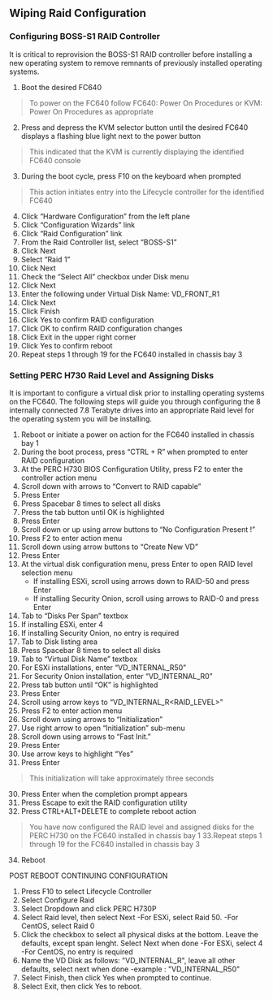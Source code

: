 ## Wiping Raid Configuration
### Configuring BOSS-S1 RAID Controller

It is critical to reprovision the BOSS-S1 RAID controller before installing a new operating system to remove remnants of previously installed operating systems.

1. Boot the desired FC640
> To power on the FC640 follow FC640: Power On Procedures or KVM: Power On Procedures as appropriate
2. Press and depress the KVM selector button until the desired FC640 displays a flashing blue light next to the power button
> This indicated that the KVM is currently displaying the identified FC640 console
3. During the boot cycle, press F10 on the keyboard when prompted
> This action initiates entry into the Lifecycle controller for the identified FC640
4. Click “Hardware Configuration” from the left plane
5. Click “Configuration Wizards” link
6. Click “Raid Configuration” link
7. From the Raid Controller list, select “BOSS-S1”
8. Click Next
9. Select “Raid 1”
10. Click Next
11. Check the “Select All” checkbox under Disk menu
12. Click Next
13. Enter the following under Virtual Disk Name: VD_FRONT_R1
14. Click Next
15. Click Finish
16. Click Yes to confirm RAID configuration
17. Click OK to confirm RAID configuration changes
18. Click Exit in the upper right corner
19. Click Yes to confirm reboot
20. Repeat steps 1 through 19 for the FC640 installed in chassis bay 3

### Setting PERC H730 Raid Level and Assigning Disks
It is important to configure a virtual disk prior to installing operating systems on the FC640. 
The following steps will guide you through configuring the 8 internally connected 7.8 Terabyte drives into an appropriate Raid level for the operating system 
you will be installing.
1. Reboot or initiate a power on action for the FC640 installed in chassis bay 1
2. During the boot process, press “CTRL + R” when prompted to enter RAID configuration
3. At the PERC H730 BIOS Configuration Utility, press F2 to enter the controller action menu
4. Scroll down with arrows to “Convert to RAID capable”
5. Press Enter
6. Press Spacebar 8 times to select all disks
7. Press the tab button until OK is highlighted
8. Press Enter
9. Scroll down or up using arrow buttons to “No Configuration Present !”
10. Press F2 to enter action menu
11. Scroll down using arrow buttons to “Create New VD”
12. Press Enter
13. At the virtual disk configuration menu, press Enter to open RAID level selection menu
    - If installing ESXi, scroll using arrows down to RAID-50 and press Enter
    - If installing Security Onion, scroll using arrows to RAID-0 and press Enter
14. Tab to “Disks Per Span” textbox
15. If installing ESXi, enter 4
15. If installing Security Onion, no entry is required
16. Tab to Disk listing area
17. Press Spacebar 8 times to select all disks
18. Tab to “Virtual Disk Name” textbox
19. For ESXi installations, enter “VD_INTERNAL_R50”
19. For Security Onion installation, enter “VD_INTERNAL_R0”
20. Press tab button until “OK” is highlighted
21. Press Enter
22. Scroll using arrow keys to “VD_INTERNAL_R<RAID_LEVEL>”
23. Press F2 to enter action menu
24. Scroll down using arrows to “Initialization”
25. Use right arrow to open “Initialization” sub-menu
26. Scroll down using arrows to “Fast Init.”
27. Press Enter
28. Use arrow keys to highlight “Yes”
29. Press Enter
> This initialization will take approximately three seconds
30. Press Enter when the completion prompt appears
31. Press Escape to exit the RAID configuration utility
32. Press CTRL+ALT+DELETE to complete reboot action
> You have now configured the RAID level and assigned disks for the PERC H730 on the FC640 installed in chassis bay 1
33.Repeat steps 1 through 19 for the FC640 installed in chassis bay 3
34. Reboot

POST REBOOT CONTINUING CONFIGURATION
1. Press F10 to select Lifecycle Controller
2. Select Configure Raid
3. Select Dropdown and click PERC H730P
4. Select Raid level, then select Next
    -For ESXi, select Raid 50. 
    -For CentOS, select Raid 0
5. Click the checkbox to select all physical disks at the bottom. Leave the defaults, except span lenght. Select Next when done
    -For ESXi, select 4
    -For CentOS, no entry is required
6. Name the VD Disk as follows: "VD_INTERNAL_R<RAID LEVEL>", leave all other defaults, select next when done
    -example : "VD_INTERNAL_R50"
7. Select Finish, then click Yes when prompted to continue. 
8. Select Exit, then click Yes to reboot.
   
